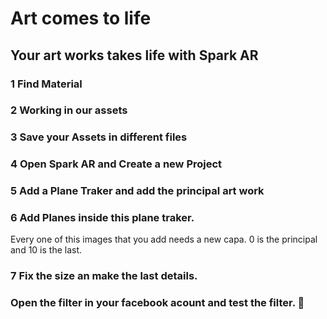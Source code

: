 # Art comes to life
## Your art works takes life with Spark AR 

### 1 Find Material

### 2 Working in our assets

### 3 Save your Assets in different files

### 4 Open Spark AR and Create a new Project

### 5 Add a Plane Traker and add the principal art work

### 6 Add Planes inside this plane traker.
Every one of this images that you add needs a new capa. 0 is the principal and 10 is the last.

### 7 Fix the size an make the last details.

### Open the filter in your facebook acount and test the filter. 💖

